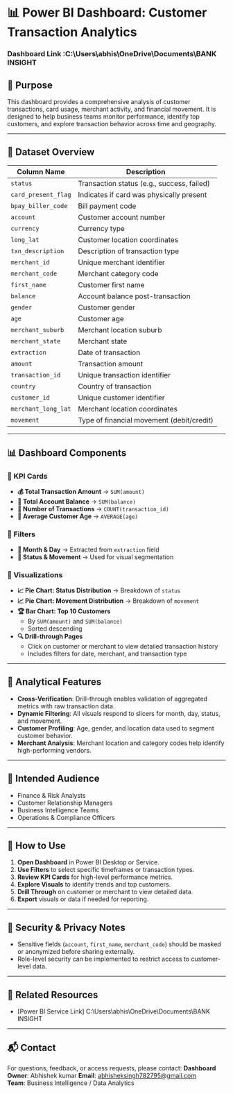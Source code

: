 # 📊 Power BI Dashboard: Customer Transaction Analytics
### Dashboard Link :C:\Users\abhis\OneDrive\Documents\BANK INSIGHT


## 🧭 Purpose
This dashboard provides a comprehensive analysis of customer transactions, card usage, merchant activity, and financial movement. It is designed to help business teams monitor performance, identify top customers, and explore transaction behavior across time and geography.

---

## 📂 Dataset Overview

| Column Name           | Description |
|-----------------------|-------------|
| `status`              | Transaction status (e.g., success, failed) |
| `card_present_flag`   | Indicates if card was physically present |
| `bpay_biller_code`    | Bill payment code |
| `account`             | Customer account number |
| `currency`            | Currency type |
| `long_lat`            | Customer location coordinates |
| `txn_description`     | Description of transaction type |
| `merchant_id`         | Unique merchant identifier |
| `merchant_code`       | Merchant category code |
| `first_name`          | Customer first name |
| `balance`             | Account balance post-transaction |
| `gender`              | Customer gender |
| `age`                 | Customer age |
| `merchant_suburb`     | Merchant location suburb |
| `merchant_state`      | Merchant state |
| `extraction`          | Date of transaction |
| `amount`              | Transaction amount |
| `transaction_id`      | Unique transaction identifier |
| `country`             | Country of transaction |
| `customer_id`         | Unique customer identifier |
| `merchant_long_lat`   | Merchant location coordinates |
| `movement`            | Type of financial movement (debit/credit) |

---

## 📊 Dashboard Components

### 🔹 KPI Cards
- **💰 Total Transaction Amount** → `SUM(amount)`
- **🏦 Total Account Balance** → `SUM(balance)`
- **🔢 Number of Transactions** → `COUNT(transaction_id)`
- **👤 Average Customer Age** → `AVERAGE(age)`

### 🔹 Filters
- **📅 Month & Day** → Extracted from `extraction` field
- **📍 Status & Movement** → Used for visual segmentation

### 🔹 Visualizations
- **📈 Pie Chart: Status Distribution** → Breakdown of `status`
- **📈 Pie Chart: Movement Distribution** → Breakdown of `movement`
- **🏆 Bar Chart: Top 10 Customers**
  - By `SUM(amount)` and `SUM(balance)`
  - Sorted descending
- **🔍 Drill-through Pages**
  - Click on customer or merchant to view detailed transaction history
  - Includes filters for date, merchant, and transaction type

---

## 🧠 Analytical Features

- **Cross-Verification**: Drill-through enables validation of aggregated metrics with raw transaction data.
- **Dynamic Filtering**: All visuals respond to slicers for month, day, status, and movement.
- **Customer Profiling**: Age, gender, and location data used to segment customer behavior.
- **Merchant Analysis**: Merchant location and category codes help identify high-performing vendors.

---

## 👥 Intended Audience
- Finance & Risk Analysts
- Customer Relationship Managers
- Business Intelligence Teams
- Operations & Compliance Officers

---

## 🚀 How to Use

1. **Open Dashboard** in Power BI Desktop or Service.
2. **Use Filters** to select specific timeframes or transaction types.
3. **Review KPI Cards** for high-level performance metrics.
4. **Explore Visuals** to identify trends and top customers.
5. **Drill Through** on customer or merchant to view detailed data.
6. **Export** visuals or data if needed for reporting.

---

## 🔐 Security & Privacy Notes
- Sensitive fields (`account`, `first_name`, `merchant_code`) should be masked or anonymized before sharing externally.
- Role-level security can be implemented to restrict access to customer-level data.

---

## 📎 Related Resources
- [Power BI Service Link] C:\Users\abhis\OneDrive\Documents\BANK INSIGHT


---

## 📬 Contact
For questions, feedback, or access requests, please contact:
**Dashboard Owner**: Abhishek kumar 
**Email**: abhisheksingh782795@gmail.com  
**Team**: Business Intelligence / Data Analytics

